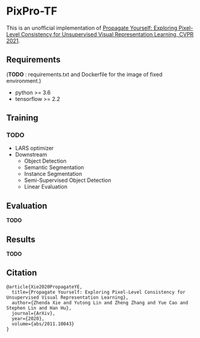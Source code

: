 # PixPro-TF

This is an unofficial implementation of [Propagate Yourself: Exploring Pixel-Level Consistency for Unsupervised Visual Representation Learning, CVPR 2021](https://arxiv.org/abs/2011.10043).  
  
## Requirements
(**TODO** : requirements.txt and Dockerfile for the image of fixed environment.)
- python >= 3.6
- tensorflow >= 2.2

## Training
### TODO
- LARS optimizer
- Downstream
  - Object Detection
  - Semantic Segmentation
  - Instance Segmentation
  - Semi-Supervised Object Detection
  - Linear Evaluation


## Evaluation
**TODO**

## Results
**TODO**

## Citation
```
@article{Xie2020PropagateYE,
  title={Propagate Yourself: Exploring Pixel-Level Consistency for Unsupervised Visual Representation Learning},
  author={Zhenda Xie and Yutong Lin and Zheng Zhang and Yue Cao and Stephen Lin and Han Hu},
  journal={ArXiv},
  year={2020},
  volume={abs/2011.10043}
}
```
